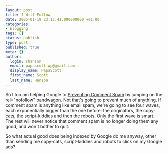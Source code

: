 ```yaml
---
layout: post
title: I Will Follow
date: 2005-01-19 23:12:41.000000000 +01:00
categories:
- blogging
tags: []
status: publish
type: post
published: true
meta: {}
author:
  login: shanson
  email: papascott-wp@gmail.com
  display_name: PapaScott
  first_name: Scott
  last_name: Hanson
---
```

<p>So I too am helping Google to <a title="Google Blog" href="http://www.google.com/googleblog/2005/01/preventing-comment-spam.html">Preventing Comment Spam</a> by jumping on the rel="nofollow" bandwagon. Not that's going to prevent much of anything. If comment spam is anything like email spam, we're going to see four waves, each exponentially bigger than the one before: the originators, the copy-cats, the script-kiddies and then the robots. Only the first wave is smart. The rest will never notice that comment spam is no longer doing them any good, and won't bother to quit.</p>
<p>So what actual good does being indexed by Google do me anyway, other than sending me copy-cats, script-kiddies and robots to click on my Google ads?</p>
